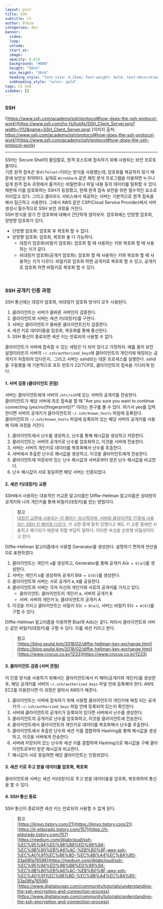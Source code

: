 ```yaml
---
layout: post
title: SSH
subtitle: CS
author: 97kim
categories: dev
banner:
  video:
  loop:
  volume:
  start_at:
  image: .
  opacity: 0.618
  background: "#000"
  height: "50vh"
  min_height: "38vh"
  heading_style: "font-size: 4.25em; font-weight: bold; text-decoration: underline"
  subheading_style: "color: gold"
tags: CS SSH
sidebar: []
---
```


### SSH ###
![https://www.ssh.com/academy/ssh/protocol#how-does-the-ssh-protocol-work](https://www.ssh.com/hs-fs/hubfs/SSH_Client_Server.png?width=1112&name=SSH_Client_Server.png)
[이미지 출처: https://www.ssh.com/academy/ssh/protocol#how-does-the-ssh-protocol-work](https://www.ssh.com/academy/ssh/protocol#how-does-the-ssh-protocol-work)

---

SSH는 Secure Shell의 줄임말로, 원격 호스트에 접속하기 위해 사용되는 보안 프로토콜이다.
<br>
기존 원격 접속은 `텔넷(Telnet)`이라는 방식을 사용했는데, 암호화를 제공하지 않기 때문에 보안상 취약하다. 실제로 `WireShark` 같은 패킷 분석 프로그램을 이용하면 누구나 쉽게 원격 접속 과정에서 옮겨지는 비밀번호나 파일 내용 등의 데이터를 탈취할 수 있다. 때문에 이를 암호화하는 SSH가 등장했고, 현재 원격 접속 보안을 위한 필수적인 요소로 자리잡고 있다. 그리고 클라우드 서비스에서 제공하는 서버는 기본적으로 원격 접속을 해서 접근하고 사용한다. 그래서 AWS 같은 CSP(Cloud Service Provider)에서 서버 생성시 필수적으로 SSH 보안 과정을 거친다.
<br>
SSH 방식을 알기 전 암호화에 대해서 간단하게 알아보자. 암호화에는 단방향 암호화, 양방향 암호화가 있다.
- 단방향 암호화: 암호화 후 복호화 할 수 없다.
- 양방향 암호화: 암호화, 복호화 둘 다 가능하다.
  - 대칭키 암호화(비밀키 암호화): 암호화 할 때 사용하는 키와 복호화 할 때 사용하는 키가 같다.
  - 비대칭키 암호화(공개키 암호화): 암호화 할 때 사용하는 키와 복호화 할 때 사용하는 키가 다르다. 비밀키로 암호화 하면 공개키로 복호화 할 수 있고, 공개키로 암호화 하면 비밀키로 복호화 할 수 있다.
<br>

### SSH 공개키 인증 과정 ###
SSH 통신에는 대칭키 암호화, 비대칭키 암호화 방식이 모두 사용된다. <br>
1. 클라이언트는 서버가 올바른 서버인지 검증한다.
2. 클라이언트와 서버는 세션 키(대칭키)를 구한다.
3. 서버는 클라이언트가 올바른 클라이언트인지 검증한다.
4. 세션 키로 데이터들을 암호화, 복호화를 통해 통신한다.
5. SSH 통신이 종료되면 세션 키는 만료되어 사용할 수 없다.

클라이언트가 서버에 접속할 수 있는 세팅은 다 되어 있다고 가정하자. 예를 들어 보안 설정이라든지 서버의 `~/.ssh/authorized_keys`에 클라이언트의 개인키에 매칭되는 공개키가 저장되어 있다든지.. 그리고 서버는 sshd라는 데몬 프로세스를 실행한다. sshd을 구동했을 때 기본적으로 포트 번호가 22/TCP로, 클라이언트의 접속을 기다리게 된다.

#### 1. 서버 검증 (클라이언트 관점) ####
서버는 클라이언트에게 서버의 `/etc/ssh`에 있는 서버의 공개키를 전송한다. <br>
클라이언트가 해당 서버에 최초 접속을 할 때 "Are you sure you want to continue connecting (yes/no/[fingerprint])?" 이라는 문구를 볼 수 있다.
여기서 yes를 입력한다면 서버의 공개키가 클라이언트의 `~/.ssh/known_hosts` 파일에 등록된다. <br>
클라이언트의 `~/.ssh/known_hosts` 파일에 등록되어 있는 해당 서버의 공개키를 사용해 아래 과정을 거친다.

1. 클라이언트에서 난수를 생성하고, 난수를 통해 해시값을 생성하고 저장한다.
2. 클라이언트는 서버의 공개키로 난수를 암호화하고, 이것을 서버에 전송한다.
3. 서버는 서버의 개인키로 데이터를 복호화해서 난수를 추출한다.
4. 서버에서 추출한 난수로 해시값을 생성하고, 이것을 클라이언트에게 전송한다.
5. 클라이언트에 저장되어 있는 난수 해시값과 서버로부터 받은 난수 해시값을 비교한다.
6. 난수 해시값이 서로 동일하면 해당 서버는 인증되었다.

#### 2. 세션 키(대칭키) 교환 ####
SSH에서 사용하는 대표적인 키교환 알고리즘인 Diffie-Hellman 알고리즘은 상대방의 공개키와 나의 개인키를 통해 비밀키(대칭키)를 얻는 방법이다. <br>

> **참고** <br>
<u>대칭키 교환에 사용되는 키 페어는 임시적이며, 서버와 클라이언트 인증에 사용되는 SSH 키 페어와 다르다.</u> 키 교환 중에 탈취 당했다고 해도 키 교환 중에만 사용하고 폐기되기 때문에 위험 부담이 덜하다. 이러한 속성을 순방향 비밀성이라고 한다.

Diffie-Hellman 알고리즘에서 사용할 Generator를 생성한다. 설명하기 편하게 연산을 G로 표현하겠다. <br>
1. 클라이언트는 개인키 `a`를 생성하고, Generator를 통해 공개키 A(`A = G(a)`)를 생성한다.
2. 서버는 개인키 `b`를 생성하여 공개키 B(`B = G(b)`)를 생성한다.
3. 클라이언트와 서버는 서로 공개키 `A`, `B`를 공유한다.
4. 클라이언트와 서버는 각자 자신의 개인키와 서로의 공개키를 가지고 있다. 
   - 클라이언트: 클라이언트의 개인키 a, 서버의 공개키 B
   - 서버: 서버의 개인키 b, 클라이언트의 공개키 A 
5. 이것을 가지고 클라이언트는 비밀키 S(`S = B(a)`), 서버는 비밀키 S(`S = A(b)`)를 구할 수 있다.

Diffie-Hellman 알고리즘을 이용하면 B(a)와 A(b)는 같다. 따라서 클라이언트와 서버는 같은 비밀키(대칭키)를 구할 수 있다. 이를 세션 키라고 한다.

> **참고** <br>
[https://blog.seulgi.kim/2018/02/diffie-hellman-key-exchange.html](https://blog.seulgi.kim/2018/02/diffie-hellman-key-exchange.html) <br>
[https://www.crocus.co.kr/1233](https://www.crocus.co.kr/1233)

#### 3. 클라이언트 검증 (서버 관점) ####
이 인증 방식을 사용하기 위해서는 클라이언트에서 키 페어(공개키와 개인키)를 생성한 후, 해당 공개키를 서버의 `~/.ssh/authorized_keys` 파일 안에 등록해야 한다. AWS EC2를 이용한다면 이 과정은 알아서 AWS가 해준다.

1. 클라이언트는 서버에 접속하기 위해 사용할 클라이언트의 개인키에 매칭 되는 공개키가 `~/.ssh/authorized_keys` 파일 안에 등록되어 있는지 확인한다.
2. 서버에 클라이언트의 공개키가 등록되어 있다면 서버에서 난수를 생성한다.
3. 클라이언트의 공개키로 난수를 암호화하고, 이것을 클라이언트에 전송한다.
4. 클라이언트에서 클라이언트의 개인키로 데이터를 복호화해서 난수를 추출한다.
5. 클라이언트에서 추출한 난수와 세션 키를 겹합하여 Hashing을 통해 해시값을 생성하고, 이것을 서버에게 전송한다.
6. 서버에 저장되어 있는 난수와 세션 키를 결합하여 Hashing으로 해시값을 구해 클라이언트로부터 받은 해시값과 비교한다.
7. 해시값이 서로 동일하면 해당 클라이언트는 인증되었다.

#### 3. 세션 키로 주고 받을 데이터를 암호화, 복호화 ####
클라이언트와 서버는 세션 키(대칭키)로 주고 받을 데이터들을 암호화, 복호화하여 통신을 할 수 있다.

#### 4. SSH 통신 종료 ####
SSH 통신이 종료되면 세션 키는 만료되어 사용할 수 없게 된다.

>**참고** <br>
[https://limvo.tistory.com/21](https://limvo.tistory.com/21) <br>
[https://it-eldorado.tistory.com/157](https://it-eldorado.tistory.com/157) <br>
[https://medium.com/@labcloud/ssh-%EC%95%94%ED%98%B8%ED%99%94-%EC%9B%90%EB%A6%AC-%EB%B0%8F-aws-ssh-%EC%A0%91%EC%86%8D-%EC%8B%A4%EC%8A%B5-33a08fa76596](https://medium.com/@labcloud/ssh-%EC%95%94%ED%98%B8%ED%99%94-%EC%9B%90%EB%A6%AC-%EB%B0%8F-aws-ssh-%EC%A0%91%EC%86%8D-%EC%8B%A4%EC%8A%B5-33a08fa76596) <br>
[https://www.digitalocean.com/community/tutorials/understanding-the-ssh-encryption-and-connection-process](https://www.digitalocean.com/community/tutorials/understanding-the-ssh-encryption-and-connection-process)
